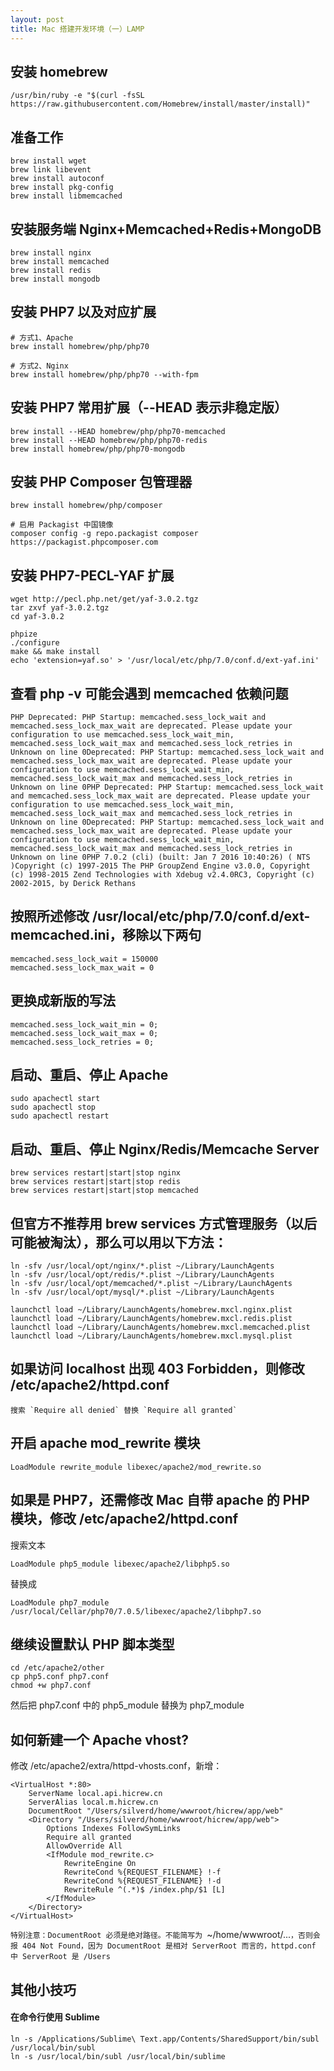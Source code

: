 ```yaml
---
layout: post
title: Mac 搭建开发环境（一）LAMP
---
```


## 安装 homebrew

    /usr/bin/ruby -e "$(curl -fsSL https://raw.githubusercontent.com/Homebrew/install/master/install)"

## 准备工作

    brew install wget
    brew link libevent
    brew install autoconf
    brew install pkg-config
    brew install libmemcached

## 安装服务端 Nginx+Memcached+Redis+MongoDB

    brew install nginx
    brew install memcached
    brew install redis
    brew install mongodb

## 安装 PHP7 以及对应扩展

    # 方式1、Apache
    brew install homebrew/php/php70

    # 方式2、Nginx
    brew install homebrew/php/php70 --with-fpm

## 安装 PHP7 常用扩展（--HEAD 表示非稳定版）

    brew install --HEAD homebrew/php/php70-memcached
    brew install --HEAD homebrew/php/php70-redis
    brew install homebrew/php/php70-mongodb

## 安装 PHP Composer 包管理器

    brew install homebrew/php/composer

    # 启用 Packagist 中国镜像
    composer config -g repo.packagist composer https://packagist.phpcomposer.com

## 安装 PHP7-PECL-YAF 扩展

    wget http://pecl.php.net/get/yaf-3.0.2.tgz
    tar zxvf yaf-3.0.2.tgz
    cd yaf-3.0.2

    phpize
    ./configure
    make && make install
    echo 'extension=yaf.so' > '/usr/local/etc/php/7.0/conf.d/ext-yaf.ini'

## 查看 php -v 可能会遇到 memcached 依赖问题

    PHP Deprecated: PHP Startup: memcached.sess_lock_wait and memcached.sess_lock_max_wait are deprecated. Please update your configuration to use memcached.sess_lock_wait_min, memcached.sess_lock_wait_max and memcached.sess_lock_retries in Unknown on line 0Deprecated: PHP Startup: memcached.sess_lock_wait and memcached.sess_lock_max_wait are deprecated. Please update your configuration to use memcached.sess_lock_wait_min, memcached.sess_lock_wait_max and memcached.sess_lock_retries in Unknown on line 0PHP Deprecated: PHP Startup: memcached.sess_lock_wait and memcached.sess_lock_max_wait are deprecated. Please update your configuration to use memcached.sess_lock_wait_min, memcached.sess_lock_wait_max and memcached.sess_lock_retries in Unknown on line 0Deprecated: PHP Startup: memcached.sess_lock_wait and memcached.sess_lock_max_wait are deprecated. Please update your configuration to use memcached.sess_lock_wait_min, memcached.sess_lock_wait_max and memcached.sess_lock_retries in Unknown on line 0PHP 7.0.2 (cli) (built: Jan 7 2016 10:40:26) ( NTS )Copyright (c) 1997-2015 The PHP GroupZend Engine v3.0.0, Copyright (c) 1998-2015 Zend Technologies with Xdebug v2.4.0RC3, Copyright (c) 2002-2015, by Derick Rethans

## 按照所述修改 /usr/local/etc/php/7.0/conf.d/ext-memcached.ini，移除以下两句

    memcached.sess_lock_wait = 150000
    memcached.sess_lock_max_wait = 0

## 更换成新版的写法

    memcached.sess_lock_wait_min = 0;
    memcached.sess_lock_wait_max = 0;
    memcached.sess_lock_retries = 0;

## 启动、重启、停止 Apache

    sudo apachectl start
    sudo apachectl stop
    sudo apachectl restart

## 启动、重启、停止 Nginx/Redis/Memcache Server

    brew services restart|start|stop nginx
    brew services restart|start|stop redis
    brew services restart|start|stop memcached

## 但官方不推荐用 brew services 方式管理服务（以后可能被淘汰），那么可以用以下方法：

    ln -sfv /usr/local/opt/nginx/*.plist ~/Library/LaunchAgents
    ln -sfv /usr/local/opt/redis/*.plist ~/Library/LaunchAgents
    ln -sfv /usr/local/opt/memcached/*.plist ~/Library/LaunchAgents
    ln -sfv /usr/local/opt/mysql/*.plist ~/Library/LaunchAgents

    launchctl load ~/Library/LaunchAgents/homebrew.mxcl.nginx.plist
    launchctl load ~/Library/LaunchAgents/homebrew.mxcl.redis.plist
    launchctl load ~/Library/LaunchAgents/homebrew.mxcl.memcached.plist
    launchctl load ~/Library/LaunchAgents/homebrew.mxcl.mysql.plist

## 如果访问 localhost 出现 403 Forbidden，则修改 /etc/apache2/httpd.conf

    搜索 `Require all denied` 替换 `Require all granted`

## 开启 apache mod_rewrite 模块

    LoadModule rewrite_module libexec/apache2/mod_rewrite.so

## 如果是 PHP7，还需修改 Mac 自带 apache 的 PHP 模块，修改 /etc/apache2/httpd.conf

搜索文本

    LoadModule php5_module libexec/apache2/libphp5.so

替换成

    LoadModule php7_module /usr/local/Cellar/php70/7.0.5/libexec/apache2/libphp7.so

## 继续设置默认 PHP 脚本类型

    cd /etc/apache2/other
    cp php5.conf php7.conf
    chmod +w php7.conf

然后把 php7.conf 中的 php5_module 替换为 php7_module

## 如何新建一个 Apache vhost?

修改 /etc/apache2/extra/httpd-vhosts.conf，新增：

    <VirtualHost *:80>
        ServerName local.api.hicrew.cn
        ServerAlias local.m.hicrew.cn
        DocumentRoot "/Users/silverd/home/wwwroot/hicrew/app/web"
        <Directory "/Users/silverd/home/wwwroot/hicrew/app/web">
            Options Indexes FollowSymLinks
            Require all granted
            AllowOverride All
            <IfModule mod_rewrite.c>
                RewriteEngine On
                RewriteCond %{REQUEST_FILENAME} !-f
                RewriteCond %{REQUEST_FILENAME} !-d
                RewriteRule ^(.*)$ /index.php/$1 [L]
            </IfModule>
        </Directory>
    </VirtualHost>

`特别注意：DocumentRoot 必须是绝对路径。不能简写为 `~/home/wwwroot/...`，否则会报 404 Not Found，因为 DocumentRoot 是相对 ServerRoot 而言的，httpd.conf 中 ServerRoot 是 /Users`

## 其他小技巧

#### 在命令行使用 Sublime

    ln -s /Applications/Sublime\ Text.app/Contents/SharedSupport/bin/subl /usr/local/bin/subl
    ln -s /usr/local/bin/subl /usr/local/bin/sublime




